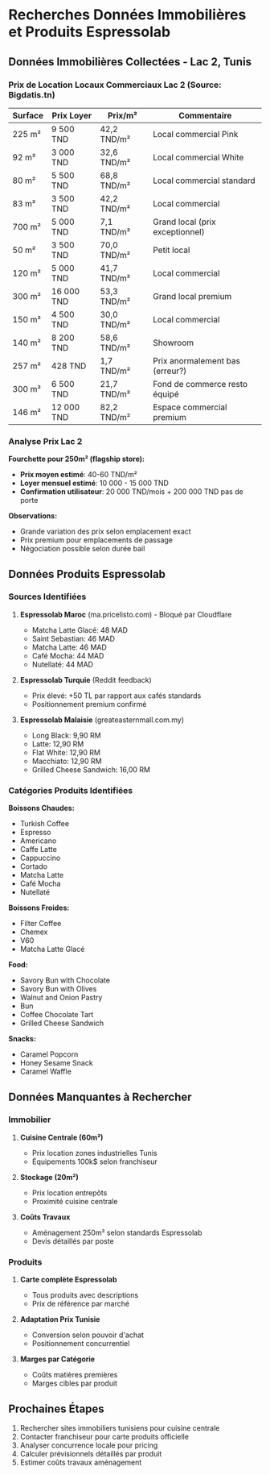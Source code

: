 # Recherches Données Immobilières et Produits Espressolab

## Données Immobilières Collectées - Lac 2, Tunis

### Prix de Location Locaux Commerciaux Lac 2 (Source: Bigdatis.tn)

| Surface | Prix Loyer | Prix/m² | Commentaire |
|---------|------------|---------|-------------|
| 225 m² | 9 500 TND | 42,2 TND/m² | Local commercial Pink |
| 92 m² | 3 000 TND | 32,6 TND/m² | Local commercial White |
| 80 m² | 5 500 TND | 68,8 TND/m² | Local commercial standard |
| 83 m² | 3 500 TND | 42,2 TND/m² | Local commercial |
| 700 m² | 5 000 TND | 7,1 TND/m² | Grand local (prix exceptionnel) |
| 50 m² | 3 500 TND | 70,0 TND/m² | Petit local |
| 120 m² | 5 000 TND | 41,7 TND/m² | Local commercial |
| 300 m² | 16 000 TND | 53,3 TND/m² | Grand local premium |
| 150 m² | 4 500 TND | 30,0 TND/m² | Local commercial |
| 140 m² | 8 200 TND | 58,6 TND/m² | Showroom |
| 257 m² | 428 TND | 1,7 TND/m² | Prix anormalement bas (erreur?) |
| 300 m² | 6 500 TND | 21,7 TND/m² | Fond de commerce resto équipé |
| 146 m² | 12 000 TND | 82,2 TND/m² | Espace commercial premium |

### Analyse Prix Lac 2

**Fourchette pour 250m² (flagship store):**
- **Prix moyen estimé**: 40-60 TND/m²
- **Loyer mensuel estimé**: 10 000 - 15 000 TND
- **Confirmation utilisateur**: 20 000 TND/mois + 200 000 TND pas de porte

**Observations:**
- Grande variation des prix selon emplacement exact
- Prix premium pour emplacements de passage
- Négociation possible selon durée bail

## Données Produits Espressolab

### Sources Identifiées

1. **Espressolab Maroc** (ma.pricelisto.com) - Bloqué par Cloudflare
   - Matcha Latte Glacé: 48 MAD
   - Saint Sebastian: 46 MAD  
   - Matcha Latte: 46 MAD
   - Café Mocha: 44 MAD
   - Nutellaté: 44 MAD

2. **Espressolab Turquie** (Reddit feedback)
   - Prix élevé: +50 TL par rapport aux cafés standards
   - Positionnement premium confirmé

3. **Espressolab Malaisie** (greateasternmall.com.my)
   - Long Black: 9,90 RM
   - Latte: 12,90 RM
   - Flat White: 12,90 RM
   - Macchiato: 12,90 RM
   - Grilled Cheese Sandwich: 16,00 RM

### Catégories Produits Identifiées

**Boissons Chaudes:**
- Turkish Coffee
- Espresso
- Americano
- Caffe Latte
- Cappuccino
- Cortado
- Matcha Latte
- Café Mocha
- Nutellaté

**Boissons Froides:**
- Filter Coffee
- Chemex
- V60
- Matcha Latte Glacé

**Food:**
- Savory Bun with Chocolate
- Savory Bun with Olives
- Walnut and Onion Pastry
- Bun
- Coffee Chocolate Tart
- Grilled Cheese Sandwich

**Snacks:**
- Caramel Popcorn
- Honey Sesame Snack
- Caramel Waffle

## Données Manquantes à Rechercher

### Immobilier
1. **Cuisine Centrale (60m²)**
   - Prix location zones industrielles Tunis
   - Équipements 100k$ selon franchiseur

2. **Stockage (20m²)**
   - Prix location entrepôts
   - Proximité cuisine centrale

3. **Coûts Travaux**
   - Aménagement 250m² selon standards Espressolab
   - Devis détaillés par poste

### Produits
1. **Carte complète Espressolab**
   - Tous produits avec descriptions
   - Prix de référence par marché

2. **Adaptation Prix Tunisie**
   - Conversion selon pouvoir d'achat
   - Positionnement concurrentiel

3. **Marges par Catégorie**
   - Coûts matières premières
   - Marges cibles par produit

## Prochaines Étapes

1. Rechercher sites immobiliers tunisiens pour cuisine centrale
2. Contacter franchiseur pour carte produits officielle
3. Analyser concurrence locale pour pricing
4. Calculer prévisionnels détaillés par produit
5. Estimer coûts travaux aménagement
